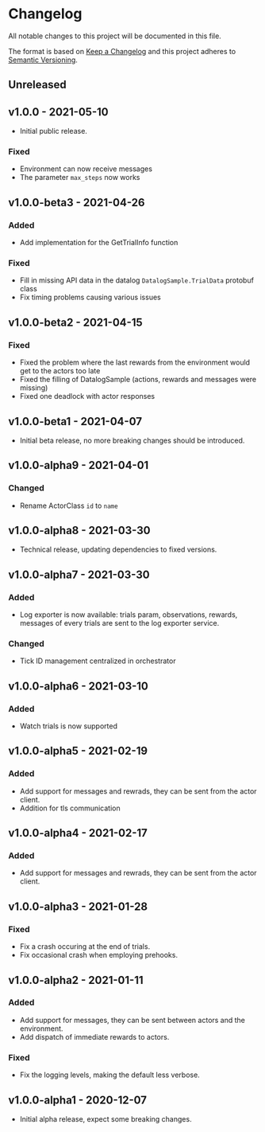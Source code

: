# Changelog

All notable changes to this project will be documented in this file.

The format is based on [Keep a Changelog](http://keepachangelog.com/en/1.0.0/)
and this project adheres to [Semantic Versioning](http://semver.org/spec/v2.0.0.html).

## Unreleased

## v1.0.0 - 2021-05-10

- Initial public release.

### Fixed

- Environment can now receive messages
- The parameter `max_steps` now works

## v1.0.0-beta3 - 2021-04-26

### Added

- Add implementation for the GetTrialInfo function

### Fixed

- Fill in missing API data in the datalog `DatalogSample.TrialData` protobuf class
- Fix timing problems causing various issues

## v1.0.0-beta2 - 2021-04-15

### Fixed

- Fixed the problem where the last rewards from the environment would get to the actors too late
- Fixed the filling of DatalogSample (actions, rewards and messages were missing)
- Fixed one deadlock with actor responses

## v1.0.0-beta1 - 2021-04-07

- Initial beta release, no more breaking changes should be introduced.

## v1.0.0-alpha9 - 2021-04-01

### Changed

- Rename ActorClass `id` to `name`

## v1.0.0-alpha8 - 2021-03-30

- Technical release, updating dependencies to fixed versions.

## v1.0.0-alpha7 - 2021-03-30

### Added

- Log exporter is now available: trials param, observations, rewards, messages of every trials are sent to the log exporter service.

### Changed

- Tick ID management centralized in orchestrator

## v1.0.0-alpha6 - 2021-03-10

### Added

- Watch trials is now supported

## v1.0.0-alpha5 - 2021-02-19

### Added

- Add support for messages and rewrads, they can be sent from the actor client.
- Addition for tls communication

## v1.0.0-alpha4 - 2021-02-17

### Added

- Add support for messages and rewrads, they can be sent from the actor client.

## v1.0.0-alpha3 - 2021-01-28

### Fixed

- Fix a crash occuring at the end of trials.
- Fix occasional crash when employing prehooks.

## v1.0.0-alpha2 - 2021-01-11

### Added

- Add support for messages, they can be sent between actors and the environment.
- Add dispatch of immediate rewards to actors.

### Fixed

- Fix the logging levels, making the default less verbose.

## v1.0.0-alpha1 - 2020-12-07

- Initial alpha release, expect some breaking changes.
